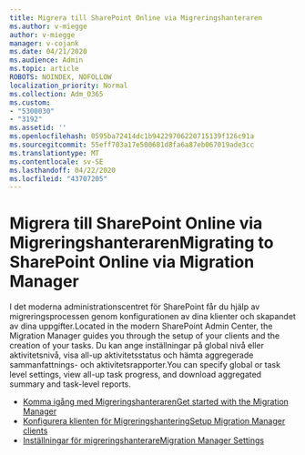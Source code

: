 ```yaml
---
title: Migrera till SharePoint Online via Migreringshanteraren
ms.author: v-miegge
author: v-miegge
manager: v-cojank
ms.date: 04/21/2020
ms.audience: Admin
ms.topic: article
ROBOTS: NOINDEX, NOFOLLOW
localization_priority: Normal
ms.collection: Adm_O365
ms.custom:
- "5300030"
- "3192"
ms.assetid: ''
ms.openlocfilehash: 0595ba72414dc1b94229706220715139f126c91a
ms.sourcegitcommit: 55eff703a17e500681d8fa6a87eb067019ade3cc
ms.translationtype: MT
ms.contentlocale: sv-SE
ms.lasthandoff: 04/22/2020
ms.locfileid: "43707205"
---
```

# <a name="migrating-to-sharepoint-online-via-migration-manager"></a><span data-ttu-id="29444-102">Migrera till SharePoint Online via Migreringshanteraren</span><span class="sxs-lookup"><span data-stu-id="29444-102">Migrating to SharePoint Online via Migration Manager</span></span>

<span data-ttu-id="29444-103">I det moderna administrationscentret för SharePoint får du hjälp av migreringsprocessen genom konfigurationen av dina klienter och skapandet av dina uppgifter.</span><span class="sxs-lookup"><span data-stu-id="29444-103">Located in the modern SharePoint Admin Center, the Migration Manager guides you through the setup of your clients and the creation of your tasks.</span></span> <span data-ttu-id="29444-104">Du kan ange inställningar på global nivå eller aktivitetsnivå, visa all-up aktivitetsstatus och hämta aggregerade sammanfattnings- och aktivitetsrapporter.</span><span class="sxs-lookup"><span data-stu-id="29444-104">You can specify global or task level settings, view all-up task progress, and download aggregated summary and task-level reports.</span></span>

* [<span data-ttu-id="29444-105">Komma igång med Migreringshanteraren</span><span class="sxs-lookup"><span data-stu-id="29444-105">Get started with the Migration Manager</span></span>](https://docs.microsoft.com/sharepointmigration/mm-get-started)
* [<span data-ttu-id="29444-106">Konfigurera klienten för Migreringshantering</span><span class="sxs-lookup"><span data-stu-id="29444-106">Setup Migration Manager clients</span></span>](https://docs.microsoft.com/sharepointmigration/mm-setup-clients)
* [<span data-ttu-id="29444-107">Inställningar för migreringshanterare</span><span class="sxs-lookup"><span data-stu-id="29444-107">Migration Manager Settings</span></span>](https://docs.microsoft.com/sharepointmigration/mm-settings)